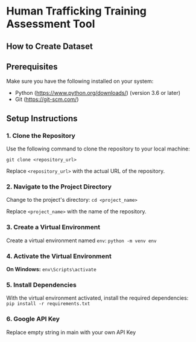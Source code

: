 # Human Trafficking Training Assessment Tool

## How to Create Dataset



## Prerequisites
Make sure you have the following installed on your system:
- Python (https://www.python.org/downloads/) (version 3.6 or later)
- Git (https://git-scm.com/)

## Setup Instructions

### 1. Clone the Repository
Use the following command to clone the repository to your local machine:

```git clone <repository_url>```

Replace `<repository_url>` with the actual URL of the repository.

### 2. Navigate to the Project Directory
Change to the project's directory:
```cd <project_name>```

Replace `<project_name>` with the name of the repository.

### 3. Create a Virtual Environment
Create a virtual environment named `env`:
```python -m venv env```

### 4. Activate the Virtual Environment
**On Windows:**
```env\Scripts\activate```

### 5. Install Dependencies
With the virtual environment activated, install the required dependencies:
```pip install -r requirements.txt```

### 6. Google API Key
Replace empty string in main with your own API Key


